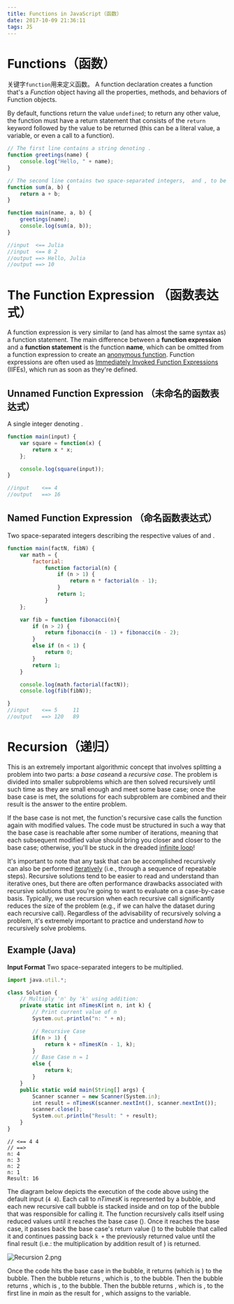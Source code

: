 ```yaml
---
title: Functions in JavaScript（函数）
date: 2017-10-09 21:36:11
tags: JS
---
```



# Functions（函数）

关键字`function`用来定义函数。
A function declaration creates a function that's a *Function* object having all the properties, methods, and behaviors of Function objects.

By default, functions return the value `undefined`; to return any other value, the function must have a return statement that consists of the `return` keyword followed by the value to be returned (this can be a literal value, a variable, or even a call to a function).


```javascript
// The first line contains a string denoting .
function greetings(name) {
    console.log("Hello, " + name);
}

// The second line contains two space-separated integers,  and , to be summed.
function sum(a, b) {
    return a + b;
}

function main(name, a, b) {
    greetings(name);
    console.log(sum(a, b));
}

//input  <== Julia
//input  <== 8 2
//output ==> Hello, Julia
//output ==> 10
```

# The Function Expression （函数表达式）
A function expression is very similar to (and has almost the same syntax as) a function statement.
The main difference between a **function expression** and a **function statement** is the function **name**, which can be omitted from a function expression to create an [anonymous function](https://en.wikipedia.org/wiki/Anonymous_function). Function expressions are often used as [Immediately Invoked Function Expressions](https://en.wikipedia.org/wiki/Immediately-invoked_function_expression) (IIFEs), which run as soon as they're defined.

## Unnamed Function Expression （未命名的函数表达式）
A single integer denoting .

```javascript
function main(input) {
    var square = function(x) {
        return x * x;
    };

    console.log(square(input));
}

//input    <== 4
//output   ==> 16
```

## Named Function Expression （命名函数表达式）
Two space-separated integers describing the respective values of  and .
```javascript
function main(factN, fibN) {
    var math = {
        factorial:
            function factorial(n) {
                if (n > 1) {
                    return n * factorial(n - 1);
                }
                return 1;
            }
    };

    var fib = function fibonacci(n){
        if (n > 2) {
            return fibonacci(n - 1) + fibonacci(n - 2);
        }
        else if (n < 1) {
            return 0;
        }
        return 1;
    }

    console.log(math.factorial(factN));
    console.log(fib(fibN));

}
//input    <== 5     11
//output   ==> 120   89
```

# Recursion（递归）

This is an extremely important algorithmic concept that involves splitting a problem into two parts: a *base case*and a *recursive case*. The problem is divided into smaller subproblems which are then solved recursively until such time as they are small enough and meet some base case; once the base case is met, the solutions for each subproblem are combined and their result is the answer to the entire problem.

If the base case is not met, the function's recursive case calls the function again with modified values. The code must be structured in such a way that the base case is reachable after some number of iterations, meaning that each subsequent modified value should bring you closer and closer to the base case; otherwise, you'll be stuck in the dreaded [infinite loop](https://en.wikipedia.org/wiki/Infinite_loop)!

It's important to note that any task that can be accomplished recursively can also be performed [iteratively](https://en.wikipedia.org/wiki/Iteration#Computing) (i.e., through a sequence of repeatable steps). Recursive solutions tend to be easier to read and understand than iterative ones, but there are often performance drawbacks associated with recursive solutions that you're going to want to evaluate on a case-by-case basis. Typically, we use recursion when each recursive call significantly reduces the size of the problem (e.g., if we can halve the dataset during each recursive call). Regardless of the advisability of recursively solving a problem, it's extremely important to practice and understand *how* to recursively solve problems.

## Example (Java)

**Input Format**
Two space-separated integers to be multiplied.


```javascript
import java.util.*;

class Solution {
    // Multiply 'n' by 'k' using addition:
    private static int nTimesK(int n, int k) {
        // Print current value of n
        System.out.println("n: " + n);

        // Recursive Case
        if(n > 1) {
            return k + nTimesK(n - 1, k);
        }
        // Base Case n = 1
        else {
            return k;
        }
    }
    public static void main(String[] args) {
    	Scanner scanner = new Scanner(System.in);
        int result = nTimesK(scanner.nextInt(), scanner.nextInt());
        scanner.close();
        System.out.println("Result: " + result);
    }
}
```

```
// <== 4 4
// ==>
n: 4
n: 3
n: 2
n: 1
Result: 16
```



The diagram below depicts the execution of the code above using the default input (`4 4`). Each call to *nTimesK* is represented by a bubble, and each new recursive call bubble is stacked inside and on top of the bubble that was responsible for calling it. The function recursively calls itself using reduced values until it reaches the base case (). Once it reaches the base case, it passes back the base case's return value () to the bubble that called it and continues passing back `k +` the previously returned value until the final result (i.e.: the multiplication by addition result of ) is returned.

![Recursion 2.png](https://s3.amazonaws.com/hr-challenge-images/17162/1456174849-459a4048f8-Recursion2.png)

Once the code hits the base case in the  bubble, it returns  (which is ) to the  bubble.
Then the  bubble returns , which is , to the  bubble.
Then the  bubble returns , which is , to the  bubble.
Then the  bubble returns , which is , to the first line in *main* as the result for , which assigns  to the  variable.
